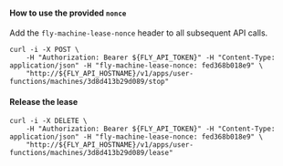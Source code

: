 #### How to use the provided `nonce`
Add the `fly-machine-lease-nonce` header to all subsequent API calls.
```
curl -i -X POST \
    -H "Authorization: Bearer ${FLY_API_TOKEN}" -H "Content-Type: application/json" -H "fly-machine-lease-nonce: fed368b018e9" \
    "http://${FLY_API_HOSTNAME}/v1/apps/user-functions/machines/3d8d413b29d089/stop"
```
#### Release the lease
```
curl -i -X DELETE \
    -H "Authorization: Bearer ${FLY_API_TOKEN}" -H "Content-Type: application/json" -H "fly-machine-lease-nonce: fed368b018e9" \
    "http://${FLY_API_HOSTNAME}/v1/apps/user-functions/machines/3d8d413b29d089/lease" 
```